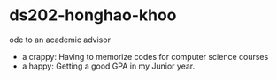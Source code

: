 # ds202-honghao-khoo
ode to an academic advisor

- a crappy: Having to memorize codes for computer science courses
- a happy: Getting a good GPA in my Junior year.
